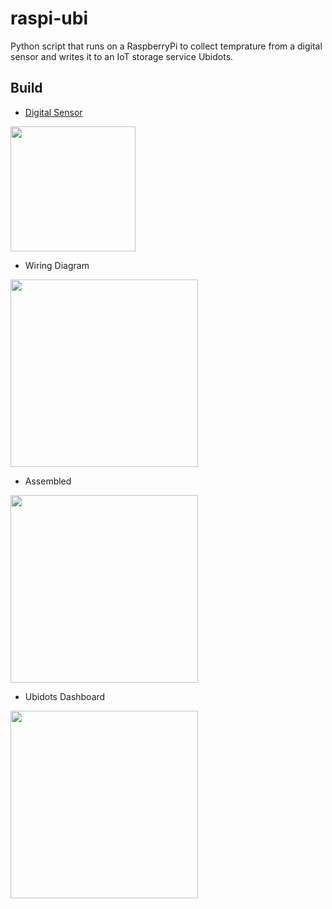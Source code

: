 # raspi-ubi

Python script that runs on a RaspberryPi to collect temprature from a digital sensor and writes it to an IoT storage service Ubidots. 

## Build

- [Digital Sensor](https://www.amazon.com/gp/product/B004G53D54/ref=od_aui_detailpages00?ie=UTF8&psc=1)

<img src="https://images-na.ssl-images-amazon.com/images/I/31DnYDJDJtL._SX466_.jpg" width="200">

- Wiring Diagram

<img src="https://www.domolio.fr/wp-content/uploads/2014/11/schema-ds18b20-raspberrypi.png" width="300">

- Assembled 

<img src="https://cdn-learn.adafruit.com/guides/images/000/000/195/medium800/summary.jpg?1448301148" width="300">

- Ubidots Dashboard

<img src="" width="300">

